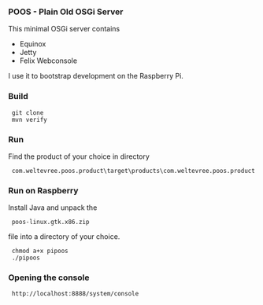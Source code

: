 ### POOS - Plain Old OSGi Server
This minimal OSGi server contains

* Equinox
* Jetty
* Felix Webconsole

I use it to bootstrap development on the Raspberry Pi.

### Build

     git clone 
     mvn verify

### Run

Find the product of your choice in directory

     com.weltevree.poos.product\target\products\com.weltevree.poos.product 

### Run on Raspberry

Install Java and unpack the 

     poos-linux.gtk.x86.zip 
     
file into a directory of your choice. 

     chmod a+x pipoos
     ./pipoos
     
### Opening the console

     http://localhost:8888/system/console
